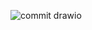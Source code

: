 ![commit drawio](https://github.com/nefedovkos/rest-api-cognito-serverless-terraform-dynamodb-lab/assets/60386908/6797d216-c328-4724-b75e-bbe1578a98b3)
